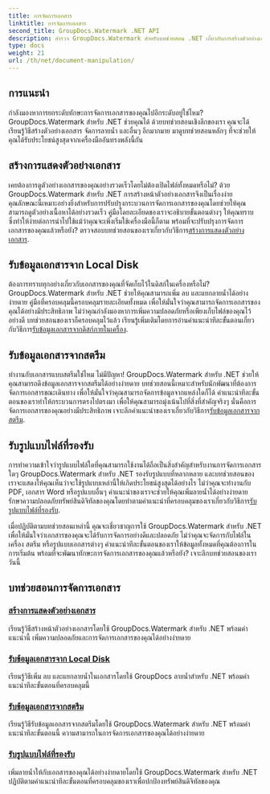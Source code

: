 ```yaml
---
title: การจัดการเอกสาร
linktitle: การจัดการเอกสาร
second_title: GroupDocs.Watermark .NET API
description: สำรวจ GroupDocs.Watermark สำหรับบทช่วยสอน .NET เกี่ยวกับการสร้างตัวอย่างเอกสารและการจัดการลายน้ำ ปรับปรุงความปลอดภัยและการจัดการเอกสาร
type: docs
weight: 21
url: /th/net/document-manipulation/
---
```

## การแนะนำ

กำลังมองหาการยกระดับทักษะการจัดการเอกสารของคุณไปอีกระดับอยู่ใช่ไหม? GroupDocs.Watermark สำหรับ .NET ช่วยคุณได้ ด้วยบทช่วยสอนเชิงลึกของเรา คุณจะได้เรียนรู้วิธีสร้างตัวอย่างเอกสาร จัดการลายน้ำ และอื่นๆ อีกมากมาย มาดูบทช่วยสอนหลักๆ ที่จะช่วยให้คุณได้รับประโยชน์สูงสุดจากเครื่องมืออันทรงพลังนี้กัน


## สร้างการแสดงตัวอย่างเอกสาร
 เคยต้องการดูตัวอย่างเอกสารของคุณอย่างรวดเร็วโดยไม่ต้องเปิดไฟล์ทั้งหมดหรือไม่? ด้วย GroupDocs.Watermark สำหรับ .NET การสร้างหน้าตัวอย่างเอกสารจึงเป็นเรื่องง่าย คุณลักษณะนี้เหมาะอย่างยิ่งสำหรับการปรับปรุงกระบวนการจัดการเอกสารของคุณโดยช่วยให้คุณสามารถดูตัวอย่างเนื้อหาได้อย่างรวดเร็ว คู่มือโดยละเอียดของเราจะอธิบายขั้นตอนต่างๆ ให้คุณทราบ ซึ่งทำให้ง่ายต่อการนำไปใช้แม้ว่าคุณจะเพิ่งเริ่มใช้เครื่องมือนี้ก็ตาม พร้อมที่จะปรับปรุงการจัดการเอกสารของคุณแล้วหรือยัง? ตรวจสอบบทช่วยสอนของเราเกี่ยวกับวิธีการ[สร้างการแสดงตัวอย่างเอกสาร](./generate-document-preview/).

## รับข้อมูลเอกสารจาก Local Disk
ต้องการทราบทุกอย่างเกี่ยวกับเอกสารของคุณที่จัดเก็บไว้ในดิสก์ในเครื่องหรือไม่? GroupDocs.Watermark สำหรับ .NET ช่วยให้คุณสามารถเพิ่ม ลบ และแยกลายน้ำได้อย่างง่ายดาย คู่มือที่ครอบคลุมนี้ครอบคลุมรายละเอียดทั้งหมด เพื่อให้มั่นใจว่าคุณสามารถจัดการเอกสารของคุณได้อย่างมีประสิทธิภาพ ไม่ว่าคุณกำลังมองหาการเพิ่มความปลอดภัยหรือเพียงเก็บไฟล์ของคุณไว้อย่างดี บทช่วยสอนของเราก็ครอบคลุมไว้แล้ว เรียนรู้เพิ่มเติมโดยการอ่านคำแนะนำทีละขั้นตอนเกี่ยวกับวิธีการ[รับข้อมูลเอกสารจากดิสก์ภายในเครื่อง](./get-document-info-local-disk/).

## รับข้อมูลเอกสารจากสตรีม
 ทำงานกับเอกสารแบบสตรีมใช่ไหม ไม่มีปัญหา! GroupDocs.Watermark สำหรับ .NET ช่วยให้คุณสามารถดึงข้อมูลเอกสารจากสตรีมได้อย่างง่ายดาย บทช่วยสอนนี้เหมาะสำหรับนักพัฒนาที่ต้องการจัดการเอกสารขณะเดินทาง เพื่อให้มั่นใจว่าคุณสามารถจัดการข้อมูลจากแหล่งใดก็ได้ คำแนะนำทีละขั้นตอนของเราทำให้กระบวนการตรงไปตรงมา เพื่อให้คุณสามารถมุ่งเน้นไปที่สิ่งที่สำคัญจริงๆ นั่นคือการจัดการเอกสารของคุณอย่างมีประสิทธิภาพ เจาะลึกคำแนะนำของเราเกี่ยวกับวิธีการ[รับข้อมูลเอกสารจากสตรีม](./get-document-info-stream/).

## รับรูปแบบไฟล์ที่รองรับ
 การทำความเข้าใจว่ารูปแบบไฟล์ใดที่คุณสามารถใช้งานได้ถือเป็นสิ่งสำคัญสำหรับงานการจัดการเอกสารใดๆ GroupDocs.Watermark สำหรับ .NET รองรับรูปแบบที่หลากหลาย และบทช่วยสอนของเราจะแสดงให้คุณเห็นว่าจะใช้รูปแบบเหล่านี้ให้เกิดประโยชน์สูงสุดได้อย่างไร ไม่ว่าคุณจะทำงานกับ PDF, เอกสาร Word หรือรูปแบบอื่นๆ คำแนะนำของเราจะช่วยให้คุณเพิ่มลายน้ำได้อย่างง่ายดาย รักษาความปลอดภัยทรัพย์สินดิจิทัลของคุณโดยทำตามคำแนะนำที่ครอบคลุมของเราเกี่ยวกับวิธีการ[รับรูปแบบไฟล์ที่รองรับ](./get-supported-file-formats/).

เมื่อปฏิบัติตามบทช่วยสอนเหล่านี้ คุณจะเชี่ยวชาญการใช้ GroupDocs.Watermark สำหรับ .NET เพื่อให้มั่นใจว่าเอกสารของคุณจะได้รับการจัดการอย่างดีและปลอดภัย ไม่ว่าคุณจะจัดการกับไฟล์ในเครื่อง สตรีม หรือรูปแบบเอกสารต่างๆ คำแนะนำทีละขั้นตอนของเราให้ข้อมูลทั้งหมดที่คุณต้องการในการเริ่มต้น พร้อมที่จะพัฒนาทักษะการจัดการเอกสารของคุณแล้วหรือยัง? เจาะลึกบทช่วยสอนของเราวันนี้
## บทช่วยสอนการจัดการเอกสาร
### [สร้างการแสดงตัวอย่างเอกสาร](./generate-document-preview/)
เรียนรู้วิธีสร้างหน้าตัวอย่างเอกสารโดยใช้ GroupDocs.Watermark สำหรับ .NET พร้อมคำแนะนำนี้ เพิ่มความปลอดภัยและการจัดการเอกสารของคุณได้อย่างง่ายดาย
### [รับข้อมูลเอกสารจาก Local Disk](./get-document-info-local-disk/)
เรียนรู้วิธีเพิ่ม ลบ และแยกลายน้ำในเอกสารโดยใช้ GroupDocs ลายน้ำสำหรับ .NET พร้อมคำแนะนำทีละขั้นตอนที่ครอบคลุมนี้
### [รับข้อมูลเอกสารจากสตรีม](./get-document-info-stream/)
เรียนรู้วิธีรับข้อมูลเอกสารจากสตรีมโดยใช้ GroupDocs.Watermark สำหรับ .NET พร้อมคำแนะนำทีละขั้นตอนนี้ ความสามารถในการจัดการเอกสารของคุณได้อย่างง่ายดาย
### [รับรูปแบบไฟล์ที่รองรับ](./get-supported-file-formats/)
เพิ่มลายน้ำให้กับเอกสารของคุณได้อย่างง่ายดายโดยใช้ GroupDocs.Watermark สำหรับ .NET ปฏิบัติตามคำแนะนำทีละขั้นตอนที่ครอบคลุมของเราเพื่อปกป้องทรัพย์สินดิจิทัลของคุณ